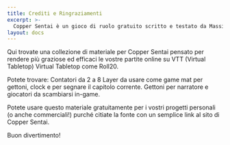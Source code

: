 ```yaml
---
title: Crediti e Ringraziamenti
excerpt: >-
  Copper Sentai è un gioco di ruolo gratuito scritto e testato da Massimiliano Palloni, utilizzando CopperHead come motore di gioco.
layout: docs
---
```


Qui trovate una collezione di materiale per Copper Sentai pensato per rendere più graziose ed efficaci le vostre partite online su VTT (Virtual Tabletop) Virtual Tabletop come Roll20.

Potete trovare:
Contatori da 2 a 8
Layer da usare come game mat per gettoni, clock e per segnare il capitolo corrente.
Gettoni per narratore e giocatori da scambiarsi in-game. 

Potete usare questo materiale gratuitamente per i vostri progetti personali (o anche commerciali!) purché citiate la fonte con un semplice link al sito di Copper Sentai.

Buon divertimento!